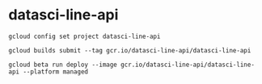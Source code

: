 # datasci-line-api

`gcloud config set project datasci-line-api`

`gcloud builds submit --tag gcr.io/datasci-line-api/datasci-line-api`

`gcloud beta run deploy --image gcr.io/datasci-line-api/datasci-line-api --platform managed`
